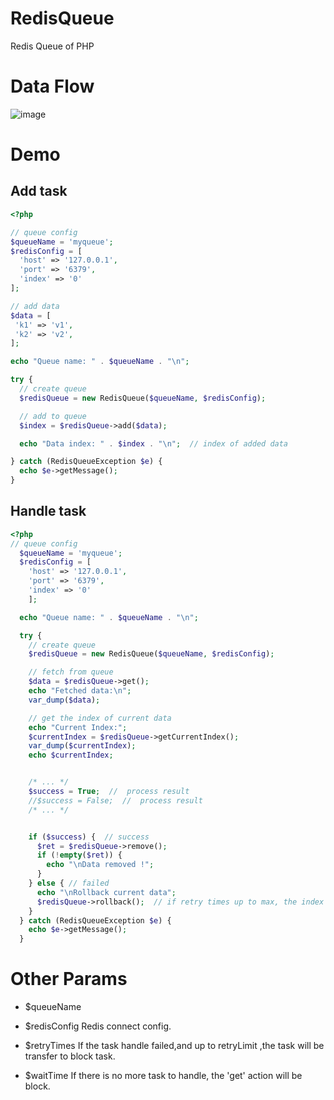 # RedisQueue
Redis Queue of PHP

# Data Flow
![image](https://github.com/woojean/RedisQueue/blob/master/imgs/redis-queue.png)

# Demo
## Add task
```php
<?php

// queue config
$queueName = 'myqueue';
$redisConfig = [
  'host' => '127.0.0.1',
  'port' => '6379',
  'index' => '0'
];

// add data
$data = [
 'k1' => 'v1',
 'k2' => 'v2',
];

echo "Queue name: " . $queueName . "\n";

try {
  // create queue
  $redisQueue = new RedisQueue($queueName, $redisConfig);

  // add to queue
  $index = $redisQueue->add($data);

  echo "Data index: " . $index . "\n";  // index of added data

} catch (RedisQueueException $e) {
  echo $e->getMessage();
}
```


## Handle task
```php
<?php
// queue config
  $queueName = 'myqueue';
  $redisConfig = [
    'host' => '127.0.0.1',
    'port' => '6379',
    'index' => '0'
    ];

  echo "Queue name: " . $queueName . "\n";

  try {
    // create queue
    $redisQueue = new RedisQueue($queueName, $redisConfig);

    // fetch from queue
    $data = $redisQueue->get();
    echo "Fetched data:\n";
    var_dump($data);

    // get the index of current data
    echo "Current Index:";
    $currentIndex = $redisQueue->getCurrentIndex();
    var_dump($currentIndex);
    echo $currentIndex;


    /* ... */
    $success = True;  //  process result
    //$success = False;  //  process result
    /* ... */


    if ($success) {  // success
      $ret = $redisQueue->remove();
      if (!empty($ret)) {
        echo "\nData removed !";
      }
    } else { // failed
      echo "\nRollback current data";
      $redisQueue->rollback();  // if retry times up to max, the index will be transfer to blocked list
    }
  } catch (RedisQueueException $e) {
    echo $e->getMessage();
  }
```

# Other Params
* $queueName 

* $redisConfig 
Redis connect config.

* $retryTimes
If the task handle failed,and up to retryLimit ,the task will be transfer to block task.

* $waitTime
If there is no more task to handle, the 'get' action will be block.




